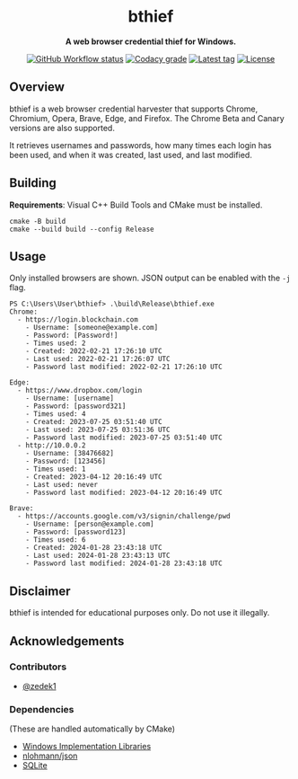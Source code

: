 <div align="center">

# bthief

**A web browser credential thief for Windows.**

[![GitHub Workflow status](https://img.shields.io/github/actions/workflow/status/curlew/bthief/cmake.yml?logo=github&style=flat-square)](https://github.com/curlew/bthief/actions/workflows/cmake.yml)
[![Codacy grade](https://img.shields.io/codacy/grade/3b387ef9c9b842439e788913ad792943?logo=codacy&style=flat-square)](https://app.codacy.com/gh/curlew/bthief/dashboard)
[![Latest tag](https://img.shields.io/github/v/tag/curlew/bthief?color=informational&logo=github&style=flat-square)](https://github.com/curlew/bthief/tags)
[![License](https://img.shields.io/github/license/curlew/bthief?color=informational&style=flat-square)](https://github.com/curlew/bthief/blob/main/LICENSE)

</div>

## Overview

bthief is a web browser credential harvester that supports Chrome, Chromium, Opera, Brave, Edge, and Firefox.
The Chrome Beta and Canary versions are also supported.

It retrieves usernames and passwords, how many times each login has been used, and when it was created, last used, and last modified.

## Building

**Requirements**: Visual C++ Build Tools and CMake must be installed.

```
cmake -B build
cmake --build build --config Release
```

## Usage

Only installed browsers are shown.
JSON output can be enabled with the `-j` flag.

```
PS C:\Users\User\bthief> .\build\Release\bthief.exe
Chrome:
  - https://login.blockchain.com
    - Username: [someone@example.com]
    - Password: [Password!]
    - Times used: 2
    - Created: 2022-02-21 17:26:10 UTC
    - Last used: 2022-02-21 17:26:07 UTC
    - Password last modified: 2022-02-21 17:26:10 UTC

Edge:
  - https://www.dropbox.com/login
    - Username: [username]
    - Password: [password321]
    - Times used: 4
    - Created: 2023-07-25 03:51:40 UTC
    - Last used: 2023-07-25 03:51:36 UTC
    - Password last modified: 2023-07-25 03:51:40 UTC
  - http://10.0.0.2
    - Username: [38476682]
    - Password: [123456]
    - Times used: 1
    - Created: 2023-04-12 20:16:49 UTC
    - Last used: never
    - Password last modified: 2023-04-12 20:16:49 UTC

Brave:
  - https://accounts.google.com/v3/signin/challenge/pwd
    - Username: [person@example.com]
    - Password: [password123]
    - Times used: 6
    - Created: 2024-01-28 23:43:18 UTC
    - Last used: 2024-01-28 23:43:13 UTC
    - Password last modified: 2024-01-28 23:43:18 UTC
```

## Disclaimer

bthief is intended for educational purposes only. Do not use it illegally.

## Acknowledgements

### Contributors

- [@zedek1](https://github.com/zedek1)

### Dependencies

(These are handled automatically by CMake)
- [Windows Implementation Libraries](https://github.com/microsoft/wil)
- [nlohmann/json](https://github.com/nlohmann/json)
- [SQLite](https://www.sqlite.org/index.html)
